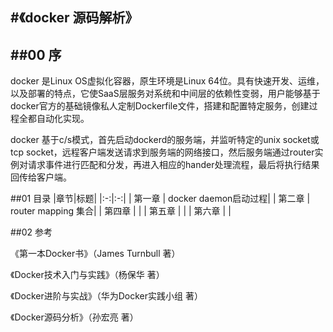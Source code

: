 #《docker 源码解析》
-----
##00  序
-----
docker 是Linux OS虚拟化容器，原生环境是Linux 64位。具有快速开发、运维，以及部署的特点，它使SaaS层服务对系统和中间层的依赖性变弱，用户能够基于docker官方的基础镜像私人定制Dockerfile文件，搭建和配置特定服务，创建过程全都自动化实现。

docker 基于c/s模式，首先启动dockerd的服务端，并监听特定的unix socket或tcp socket，远程客户端发送请求到服务端的网络接口，然后服务端通过router实例对请求事件进行匹配和分发，再进入相应的hander处理流程，最后将执行结果回传给客户端。

##01 <i class="icon-list"></i> 目录
|章节|标题|
|:-:|:-:|
|   第一章  | docker daemon启动过程|
|   第二章  | router mapping 集合|
|   第四章  | |
|   第五章  | |
|   第六章  | |

##02 <i class="icon-desktop"></i> 参考

《第一本Docker书》（James Turnbull 著）

《Docker技术入门与实践》（杨保华 著）

《Docker进阶与实战》（华为Docker实践小组 著）

《Docker源码分析》（孙宏亮 著）

